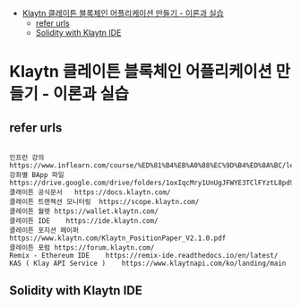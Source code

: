 - [Klaytn 클레이튼 블록체인 어플리케이션 만들기 - 이론과 실습](#klaytn-클레이튼-블록체인-어플리케이션-만들기---이론과-실습)
  - [refer urls](#refer-urls)
  - [Solidity with Klaytn IDE](#solidity-with-klaytn-ide)

# Klaytn 클레이튼 블록체인 어플리케이션 만들기 - 이론과 실습


## refer urls

```

인프런 강의	https://www.inflearn.com/course/%ED%81%B4%EB%A0%88%EC%9D%B4%ED%8A%BC/lecture/19236
강좌별 BApp 파일	https://drive.google.com/drive/folders/1oxIqcMry1UnUgJFWYE3TClFYztL8pd9O
클래이튼 공식문서	https://docs.klaytn.com/
클래이튼 트랜젝션 모니터링 	https://scope.klaytn.com/
클레이튼 월렛	https://wallet.klaytn.com/
클레이튼 IDE 	https://ide.klaytn.com/
클레이튼 포지션 페이퍼	https://www.klaytn.com/Klaytn_PositionPaper_V2.1.0.pdf
클레이튼 포럼	https://forum.klaytn.com/
Remix - Ethereum IDE	https://remix-ide.readthedocs.io/en/latest/
KAS ( Klay API Service ) 	https://www.klaytnapi.com/ko/landing/main
```


## Solidity with Klaytn IDE  


```

```